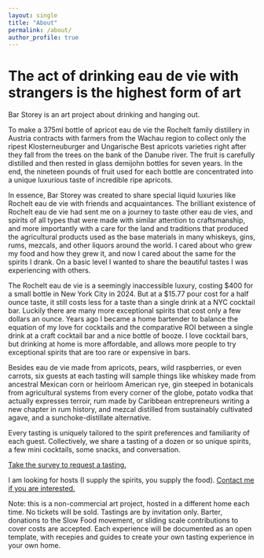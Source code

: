 ```yaml
---
layout: single
title: "About"
permalink: /about/
author_profile: true
---
```


# The act of drinking eau de vie with strangers is the highest form of art

Bar Storey is an art project about drinking and hanging out.

To make a 375ml bottle of apricot eau de vie the Rochelt family distillery in Austria contracts with farmers from the Wachau region to collect only the ripest Klosterneuburger and Ungarische Best apricots varieties right after they fall from the trees on the bank of the Danube river. The fruit is carefully distilled and then rested in glass demijohn bottles for seven years. In the end, the nineteen pounds of fruit used for each bottle are concentrated into a unique luxurious taste of incredible ripe apricots.

In essence, Bar Storey was created to share special liquid luxuries like Rochelt eau de vie with friends and acquaintances. The brilliant existence of Rochelt eau de vie had sent me on a journey to taste other eau de vies, and spirits of all types that were made with similar attention to craftsmanship, and more importantly with a care for the land and traditions that produced the agricultural products used as the base materials in many whiskeys, gins, rums, mezcals, and other liquors around the world. I cared about who grew my food and how they grew it, and now I cared about the same for the spirits I drank. On a basic level I wanted to share the beautiful tastes I was experiencing with others.

The Rochelt eau de vie is a seemingly inaccessible luxury, costing $400 for a small bottle in New York City in 2024. But at a $15.77 pour cost for a half ounce taste, it still costs less for a taste than a single drink at a NYC cocktail bar. Luckily there are many more exceptional spirits that cost only a few dollars an ounce. Years ago I became a home bartender to balance the equation of my love for cocktails and the comparative ROI between a single drink at a craft cocktail bar and a nice bottle of booze. I love cocktail bars, but drinking at home is more affordable, and allows more people to try exceptional spirits that are too rare or expensive in bars.

Besides eau de vie made from apricots, pears, wild raspberries, or even carrots, six guests at each tasting will sample things like whiskey made from ancestral Mexican corn or heirloom American rye, gin steeped in botanicals from agricultural systems from every corner of the globe, potato vodka that actually expresses terroir, rum made by Caribbean entrepreneurs writing a new chapter in rum history, and mezcal distilled from sustainably cultivated agave, and a sunchoke-distillate alternative.

Every tasting is uniquely tailored to the spirit preferences and familiarity of each guest. Collectively, we share a tasting of a dozen or so unique spirits, a few mini cocktails, some snacks, and conversation.

[Take the survey to request a tasting.](/barstorey/survey/)

I am looking for hosts (I supply the spirits, you supply the food). [Contact me if you are interested.](/barstorey/contact/)

Note: this is a non-commercial art project, hosted in a different home each time. No tickets will be sold. Tastings are by invitation only. Barter, donations to the Slow Food movement, or sliding scale contributions to cover costs are accepted. Each experience will be documented as an open template, with recepies and guides to create your own tasting experience in your own home.
